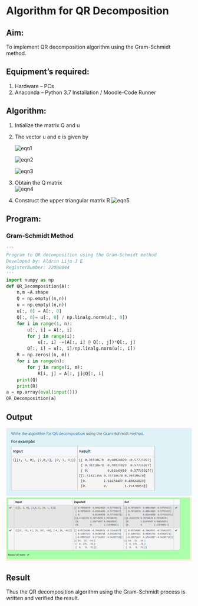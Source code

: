 # Algorithm for QR Decomposition
## Aim:
To implement QR decomposition algorithm using the Gram-Schmidt method.
## Equipment’s required:
1.	Hardware – PCs
2.	Anaconda – Python 3.7 Installation / Moodle-Code Runner
## Algorithm:
1.	Intialize the matrix Q and u
2.	The vector u and e is given by

    ![eqn1](./ex4.jpg)

    ![eqn2](./ex6.jpg)

    ![eqn3](./ex3.jpg)

3.	Obtain the Q matrix   
    ![eqn4](./ex1.jpg)
4.	Construct the upper triangular matrix R
    ![eqn5](./ex2.jpg)



## Program:
### Gram-Schmidt Method
```py
''' 
Program to QR decomposition using the Gram-Schmidt method
Developed by: Aldrin Lijo J E
RegisterNumber: 22008844
'''
import numpy as np
def QR_Decomposition(A):
    n,m =A.shape
    Q = np.empty((n,n))
    u = np.empty((n,n))
    u[:, 0] = A[:, 0]
    Q[:, 0]= u[:, 0] / np.linalg.norm(u[:, 0])
    for i in range(1, n):
        u[:, i] = A[:, i]
        for j in range(i):
            u[:, i] -=(A[:, i] @ Q[:, j])*Q[:, j]
        Q[:, i] = u[:, i]/np.linalg.norm(u[:, i])
    R = np.zeros((n, m))
    for i in range(n):
        for j in range(i, m):
            R[i, j] = A[:, j]@Q[:, i]
    print(Q)
    print(R)
a = np.array(eval(input()))
QR_Decomposition(a)
```

## Output

![output](/Screenshot%202023-01-17%20201614.jpg)
![output](/Screenshot%202023-01-25%20200819.png)


## Result
Thus the QR decomposition algorithm using the Gram-Schmidt process is written and verified the result.